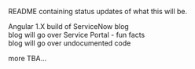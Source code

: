 README containing status updates of what this will be. 

Angular 1.X build of ServiceNow blog  
blog will go over Service Portal - fun facts  
blog will go over undocumented code  
  
more TBA...
